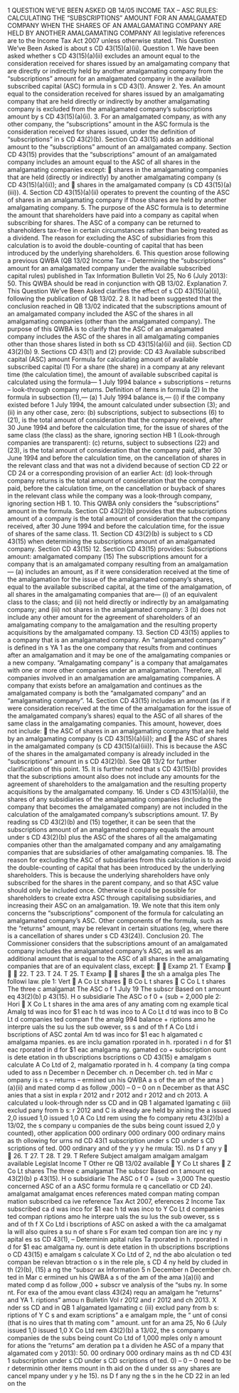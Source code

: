 1 QUESTION WE’VE BEEN ASKED QB 14/05 INCOME TAX – ASC RULES: CALCULATING THE “SUBSCRIPTIONS” AMOUNT FOR AN AMALGAMATED COMPANY WHEN THE SHARES OF AN AMALGAMATING COMPANY ARE HELD BY ANOTHER AMALGAMATING COMPANY All legislative references are to the Income Tax Act 2007 unless otherwise stated. This Question We’ve Been Asked is about s CD 43(15)(a)(ii). Question 1. We have been asked whether s CD 43(15)(a)(ii) excludes an amount equal to the consideration received for shares issued by an amalgamating company that are directly or indirectly held by another amalgamating company from the “subscriptions” amount for an amalgamated company in the available subscribed capital (ASC) formula in s CD 43(1). Answer 2. Yes. An amount equal to the consideration received for shares issued by an amalgamating company that are held directly or indirectly by another amalgamating company is excluded from the amalgamated company’s subscriptions amount by s CD 43(15)(a)(ii). 3. For an amalgamated company, as with any other company, the “subscriptions” amount in the ASC formula is the consideration received for shares issued, under the definition of “subscriptions” in s CD 43(2)(b). Section CD 43(15) adds an additional amount to the “subscriptions” amount of an amalgamated company. Section CD 43(15) provides that the “subscriptions” amount of an amalgamated company includes an amount equal to the ASC of all shares in the amalgamating companies except:  shares in the amalgamating companies that are held (directly or indirectly) by another amalgamating company (s CD 43(15)(a)(ii)); and  shares in the amalgamated company (s CD 43(15)(a)(iii)). 4. Section CD 43(15)(a)(ii) operates to prevent the counting of the ASC of shares in an amalgamating company if those shares are held by another amalgamating company. 5. The purpose of the ASC formula is to determine the amount that shareholders have paid into a company as capital when subscribing for shares. The ASC of a company can be returned to shareholders tax-free in certain circumstances rather than being treated as a dividend. The reason for excluding the ASC of subsidiaries from this calculation is to avoid the double-counting of capital that has been introduced by the underlying shareholders. 6. This question arose following a previous QWBA (QB 13/02 Income Tax – Determining the “subscriptions” amount for an amalgamated company under the available subscribed capital rules) published in Tax Information Bulletin Vol 25, No 6 (July 2013): 50. This QWBA should be read in conjunction with QB 13/02. Explanation 7. This Question We’ve Been Asked clarifies the effect of s CD 43(15)(a)(ii), following the publication of QB 13/02. 2 8. It had been suggested that the conclusion reached in QB 13/02 indicated that the subscriptions amount of an amalgamated company included the ASC of the shares in all amalgamating companies (other than the amalgamated company). The purpose of this QWBA is to clarify that the ASC of an amalgamated company includes the ASC of the shares in all amalgamating companies other than those shares listed in both ss CD 43(15)(a)(ii) and (iii). Section CD 43(2)(b) 9. Sections CD 43(1) and (2) provide: CD 43 Available subscribed capital (ASC) amount Formula for calculating amount of available subscribed capital (1) For a share (the share) in a company at any relevant time (the calculation time), the amount of available subscribed capital is calculated using the formula— 1 July 1994 balance + subscriptions – returns – look-through company returns. Definition of items in formula (2) In the formula in subsection (1),— (a) 1 July 1994 balance is,— (i) if the company existed before 1 July 1994, the amount calculated under subsection (3); and (ii) in any other case, zero: (b) subscriptions, subject to subsections (6) to (21), is the total amount of consideration that the company received, after 30 June 1994 and before the calculation time, for the issue of shares of the same class (the class) as the share, ignoring section HB 1 (Look-through companies are transparent): (c) returns, subject to subsections (22) and (23), is the total amount of consideration that the company paid, after 30 June 1994 and before the calculation time, on the cancellation of shares in the relevant class and that was not a dividend because of section CD 22 or CD 24 or a corresponding provision of an earlier Act: (d) look-through company returns is the total amount of consideration that the company paid, before the calculation time, on the cancellation or buyback of shares in the relevant class while the company was a look-through company, ignoring section HB 1. 10. This QWBA only considers the “subscriptions” amount in the formula. Section CD 43(2)(b) provides that the subscriptions amount of a company is the total amount of consideration that the company received, after 30 June 1994 and before the calculation time, for the issue of shares of the same class. 11. Section CD 43(2)(b) is subject to s CD 43(15) when determining the subscriptions amount of an amalgamated company. Section CD 43(15) 12. Section CD 43(15) provides: Subscriptions amount: amalgamated company (15) The subscriptions amount for a company that is an amalgamated company resulting from an amalgamation— (a) includes an amount, as if it were consideration received at the time of the amalgamation for the issue of the amalgamated company’s shares, equal to the available subscribed capital, at the time of the amalgamation, of all shares in the amalgamating companies that are— (i) of an equivalent class to the class; and (ii) not held directly or indirectly by an amalgamating company; and (iii) not shares in the amalgamated company: 3 (b) does not include any other amount for the agreement of shareholders of an amalgamating company to the amalgamation and the resulting property acquisitions by the amalgamated company. 13. Section CD 43(15) applies to a company that is an amalgamated company. An “amalgamated company” is defined in s YA 1 as the one company that results from and continues after an amalgamation and it may be one of the amalgamating companies or a new company. “Amalgamating company” is a company that amalgamates with one or more other companies under an amalgamation. Therefore, all companies involved in an amalgamation are amalgamating companies. A company that exists before an amalgamation and continues as the amalgamated company is both the “amalgamated company” and an “amalgamating company”. 14. Section CD 43(15) includes an amount (as if it were consideration received at the time of the amalgamation for the issue of the amalgamated company’s shares) equal to the ASC of all shares of the same class in the amalgamating companies. This amount, however, does not include:  the ASC of shares in an amalgamating company that are held by an amalgamating company (s CD 43(15)(a)(ii)); and  the ASC of shares in the amalgamated company (s CD 43(15)(a)(iii)). This is because the ASC of the shares in the amalgamated company is already included in the “subscriptions” amount in s CD 43(2)(b). See QB 13/2 for further clarification of this point. 15. It is further noted that s CD 43(15)(b) provides that the subscriptions amount also does not include any amounts for the agreement of shareholders to the amalgamation and the resulting property acquisitions by the amalgamated company. 16. Under s CD 43(15)(a)(ii), the shares of any subsidiaries of the amalgamating companies (including the company that becomes the amalgamated company) are not included in the calculation of the amalgamated company’s subscriptions amount. 17. By reading ss CD 43(2)(b) and (15) together, it can be seen that the subscriptions amount of an amalgamated company equals the amount under s CD 43(2)(b) plus the ASC of the shares of all the amalgamating companies other than the amalgamated company and any amalgamating companies that are subsidiaries of other amalgamating companies. 18. The reason for excluding the ASC of subsidiaries from this calculation is to avoid the double-counting of capital that has been introduced by the underlying shareholders. This is because the underlying shareholders have only subscribed for the shares in the parent company, and so that ASC value should only be included once. Otherwise it could be possible for shareholders to create extra ASC through capitalising subsidiaries, and increasing their ASC on an amalgamation. 19. We note that this item only concerns the “subscriptions” component of the formula for calculating an amalgamated company’s ASC. Other components of the formula, such as the “returns” amount, may be relevant in certain situations (eg, where there is a cancellation of shares under s CD 43(24)). Conclusion 20. The Commissioner considers that the subscriptions amount of an amalgamated company includes the amalgamated company’s ASC, as well as an additional amount that is equal to the ASC of all shares in the amalgamating companies that are of an equivalent class, except:   Examp 21. T Examp    22. T 23. T 24. T 25. T Examp   shares  the sh a amalga ples The followi law. ple 1: Vert  A Co Lt shares  B Co L t shares  C Co L t shares The three c amalgamat The ASC o f 1 July 19 The subscr Based on t amount eq 43(2)(b) p 43(15). H o subsidiarie The ASC o f 0 + (sub = 2,000 ple 2: Hori  X Co L t shares in the ama ares of any amating com ng example tical Amalg td was inco for $1 eac h td was inco to A Co Lt d td was inco to B Co Lt d companies ted compan f the amalg 994 balance + riptions amo he interpre uals the su lus the sub owever, ss s and of th f A Co Ltd i bscriptions of ASC zontal Am td was inco for $1 eac h algamated c amalgama mpanies. es are inclu gamation rporated in h. rporated i n d for $1 eac rporated in d for $1 eac amalgama ny. gamated co + subscription ount is dete etation in th ubscriptions bscriptions o CD 43(15) e amalgam s calculate A Co Ltd of 2, malgamatio rporated in h. 4 company (a ting compa uded to ass n December n December ch. n December ch. ted in Mar c ompany is c s – returns – ermined un his QWBA a s of the am of the ama )(a)(ii) and mated comp d as follow ,000) – 0 – 0 on n December as that ASC anies that a sist in expla r 2012 and r 2012 and r 2012 and ch 2013. A calculated u look-through nder ss CD and in QB 1 algamated lgamating c (iii) exclud pany from b s: r 2012 and C is already are held by aining the a issued 2,0 issued 1,0 issued 1,0 A Co Ltd rem using the fo company retu 43(2)(b) a 13/02, the s company u companies de the subs being count issued 2,0 y counted), other application 000 ordinary 000 ordinary 000 ordinary mains as th ollowing for urns nd CD 43(1 subscription under s CD under s CD scriptions of ted. 000 ordinary and of the y y y he rmula: 15). ns D f any y   26. T 27. T 28. T 29. T Refere Subject amalgam amalgam amalgam available Legislat Income T Other re QB 13/02 available  Y Co Lt shares  Z Co Lt shares The three c amalgamat The subscr Based on t amount eq 43(2)(b) p 43(15). H o subsidiarie The ASC o f 0 + (sub = 3,000 The questio concerned ASC of an a ASC formu formula re q cancellatio or CD 24). amalgamat amalgamat ences references mated compan mating compan mation subscribed ca ive reference Tax Act 2007, eferences 2 Income Tax subscribed ca d was inco for $1 eac h td was inco to Y Co Lt d companies ted compan riptions amo he interpre uals the su lus the sub owever, ss s and of th f X Co Ltd i bscriptions of ASC on asked a with the ca amalgamat la will also quires a su n of share s For exam ted compan tion are inc y ny apital es ss CD 43(1), – Determinin apital rules Ta rporated in h. rporated i n d for $1 eac amalgama ny. ount is dete etation in th ubscriptions bscriptions o CD 43(15) e amalgam s calculate X Co Ltd of 2, nd the abo alculation o ted compan be relevan btraction o s in the rele ple, s CD 4 ny held by cluded in th (2)(b), (15) a ng the “subscr ax Information 5 n December n December ch. ted in Mar c ermined un his QWBA a s of the am of the ama )(a)(ii) and mated comp d as follow ,000 + subscr ve analysis of the “subs ny. In some nt. For exa of the amou evant class 43(24) requ an amalgam he “returns” and YA 1. riptions” amou n Bulletin Vol r 2012 and r 2012 and ch 2013. X nder ss CD and in QB 1 algamated lgamating c (iii) exclud pany from b s: riptions of Y C s and exam scriptions” a e amalgam mple, the “ unt of consi (that is no uires that th mating com ” amount. unt for an ama 25, No 6 (July issued 1,0 issued 1,0 X Co Ltd rem 43(2)(b) a 13/02, the s company u companies de the subs being count Co Ltd of 1,000 mples only n amount for ations the “returns” am deration pa t a dividen he ASC of a mpany that algamated com y 2013): 50. 00 ordinary 000 ordinary mains as th nd CD 43( 1 subscription under s CD under s CD scriptions of ted. 0) – 0 – 0 need to be r determinin other items mount in th aid on the d under ss any shares are cancel mpany under y y he 15). ns D f any ng the s in the he CD 22 in an led on the